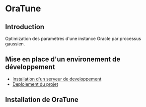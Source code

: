# OraTune

## Introduction

Optimization des paramètres d'une instance Oracle par processus gaussien.

## Mise en place d'un environement de développement

* [Installation d'un serveur de developpement](docs/install_dev_server.md)
* [Deploiement du projet](docs/deploy_project.md)

## Installation de OraTune




